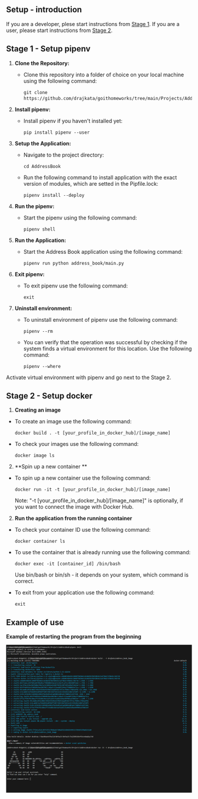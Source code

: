 ## Setup - introduction

If you are a developer, plese start instructions from [Stage 1](https://github.com/drajkata/goithomeworks/blob/main/Projects/AddressBook/README.md#stage-1---setup-pipenv).
If you are a user, please start instructions from [Stage 2](https://github.com/drajkata/goithomeworks/blob/main/Projects/AddressBook/README.md#stage-2---setup-docker).

## Stage 1 - Setup pipenv

1. **Clone the Repository:**

   - Clone this repository into a folder of choice on your local machine using the following command:
     ```
     git clone https://github.com/drajkata/goithomeworks/tree/main/Projects/AddressBook
     ```

2. **Install pipenv:**

   - Install pipenv if you haven't installed yet:
     ```
     pip install pipenv --user
     ```

3. **Setup the Application:**

   - Navigate to the project directory:
     ```
     cd AddressBook
     ```
   - Run the following command to install application with the exact version of modules, which are setted in the Pipfile.lock:
     ```
     pipenv install --deploy
     ```

4. **Run the pipenv:**

   - Start the pipenv using the following command:
     ```
     pipenv shell
     ```

5. **Run the Application:**

   - Start the Address Book application using the following command:
     ```
     pipenv run python address_book/main.py
     ```

6. **Exit pipenv:**

   - To exit pipenv use the following command:
     ```
     exit
     ```

7. **Uninstall environment:**
   - To uninstall environment of pipenv use the following command:
     ```
     pipenv --rm
     ```
   - You can verify that the operation was successful by checking if the system finds a virtual environment for this location. Use the following command:
     ```
     pipenv --where
     ```

Activate virtual environment with pipenv and go next to the Stage 2.

## Stage 2 - Setup docker

1. **Creating an image**

- To create an image use the following command:

  ```
  docker build . -t [your_profile_in_docker_hub]/[image_name]
  ```

- To check your images use the following command:
  ```
  docker image ls
  ```

2. **Spin up a new container **

- To spin up a new container use the following command:

  ```
  docker run -it -t [your_profile_in_docker_hub]/[image_name]
  ```

  Note: "-t [your_profile_in_docker_hub]/[image_name]" is optionally, if you want to connect the image with Docker Hub.

2. **Run the application from the running container**

- To check your container ID use the following command:
  ```
  docker container ls
  ```
- To use the container that is already running use the following command:

  ```
  docker exec -it [container_id] /bin/bash
  ```

  Use bin/bash or bin/sh - it depends on your system, which command is correct.

- To exit from your application use the following command:
  ```
  exit
  ```

## Example of use

**Example of restarting the program from the beginning**

![Docker_address_book](./Docker_address_book.png)
